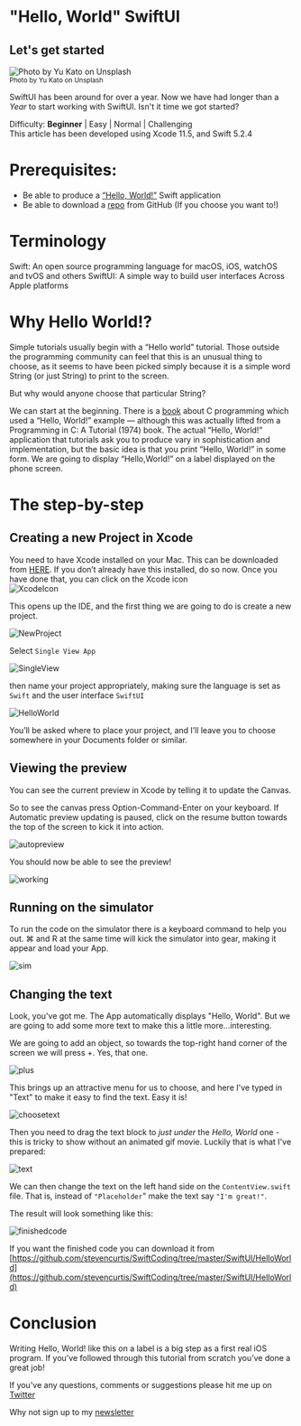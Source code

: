 # "Hello, World" SwiftUI
## Let's get started

![Photo by Yu Kato on Unsplash](Images/0*eVOtYTXVUSDNkyl9.jpeg)<br/>
<sub>Photo by Yu Kato on Unsplash<sub>

SwiftUI has been around for over a year. Now we have had longer than a *Year* to start working with SwiftUI. Isn't it time we got started?

Difficulty: **Beginner** | Easy | Normal | Challenging<br/>
This article has been developed using Xcode 11.5, and Swift 5.2.4

# Prerequisites:
* Be able to produce a [“Hello, World!”](https://medium.com/@stevenpcurtis.sc/your-first-swift-application-without-a-mac-79598ad839f8) Swift application
* Be able to download a [repo](https://medium.com/@stevenpcurtis.sc/downloading-repos-from-github-13a017951450) from GitHub (If you choose you want to!)

# Terminology
Swift: An open source programming language for macOS, iOS, watchOS and tvOS and others
SwiftUI: A simple way to build user interfaces Across Apple platforms

# Why Hello World!?
Simple tutorials usually begin with a “Hello world” tutorial. Those outside the programming community can feel that this is an unusual thing to choose, as it seems to have been picked simply because it is a simple word String (or just String) to print to the screen.

But why would anyone choose that particular String?

We can start at the beginning. There is a [book](https://www.amazon.com/gp/product/0131101633/ref=as_li_tl?ie=UTF8&camp=1789&creative=9325&creativeASIN=0131101633&linkCode=as2&tag=studeapps0f-20&linkId=fa3706596c369d20c229ea955796ec31) about C programming which used a “Hello, World!” example — although this was actually lifted from a Programming in C: A Tutorial (1974) book.
The actual “Hello, World!” application that tutorials ask you to produce vary in sophistication and implementation, but the basic idea is that you print “Hello, World!” in some form.
We are going to display “Hello,World!” on a label displayed on the phone screen.

# The step-by-step
## Creating a new Project in Xcode
You need to have Xcode installed on your Mac. This can be downloaded from [HERE](https://developer.apple.com/xcode/). If you don’t already have this installed, do so now.
Once you have done that, you can click on the Xcode icon <br>
![XcodeIcon](Images/1*l_4ZWA3V_eY4mSmPnwIQiA.png)<br>

This opens up the IDE, and the first thing we are going to do is create a new project.

![NewProject](Images/NewProject.png)

Select `Single View App`

![SingleView](Images/SingleView.png)

then name your project appropriately, making sure the language is set as `Swift` and the user interface `SwiftUI`

![HelloWorld](Images/HelloWorld.png)

You’ll be asked where to place your project, and I’ll leave you to choose somewhere in your Documents folder or similar.

## Viewing the preview
You can see the current preview in Xcode by telling it to update the Canvas.

So to see the canvas press Option-Command-Enter on your keyboard. 
If Automatic preview updating is paused, click on the resume button towards the top of the screen to kick it into action. 

![autopreview](Images/autopreview.png)

You should now be able to see the preview!

![working](Images/working.png)

## Running on the simulator
To run the code on the simulator there is a keyboard command to help you out. ⌘ and R at the same time will kick the simulator into gear, making it appear and load your App. 

![sim](Images/sim.png)

## Changing the text
Look, you've got me. The App automatically displays "Hello, World". But we are going to add some more text to make this a little more...interesting. 

We are going to add an object, so towards the top-right hand corner of the screen we will press +. Yes, that one.

![plus](Images/plus.png)

This brings up an attractive menu for us to choose, and here I've typed in "Text" to make it easy to find the text. Easy it is!

![choosetext](Images/choosetext.png)

Then you need to drag the text block to *just under* the *Hello, World* one - this is tricky to show without an animated gif movie. Luckily that is what I've prepared: 

![text](Movies/text.gif)

We can then change the text on the left hand side on the `ContentView.swift` file. That is, instead of `"Placeholder`" make the text say `"I'm great!"`.

The result will look something like this:

![finishedcode](Images/finishedcode.png)

If you want the finished code you can download it from [https://github.com/stevencurtis/SwiftCoding/tree/master/SwiftUI/HelloWorld](https://github.com/stevencurtis/SwiftCoding/tree/master/SwiftUI/HelloWorld)

# Conclusion
Writing Hello, World! like this on a label is a big step as a first real iOS program. If you’ve followed through this tutorial from scratch you’ve done a great job!

If you've any questions, comments or suggestions please hit me up on [Twitter](https://twitter.com/stevenpcurtis) 

Why not sign up to my [newsletter](https://subscribe.to/swiftcodingblog/)

